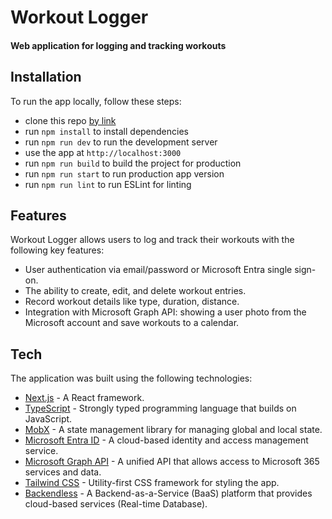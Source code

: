# Workout Logger

#### Web application for logging and tracking workouts

## Installation

To run the app locally, follow these steps:

- clone this repo [by link](https://github.com/MarynaNakvas/workout-logger)
- run `npm install` to install dependencies
- run `npm run dev` to run the development server
- use the app at `http://localhost:3000`
- run `npm run build` to build the project for production
- run `npm run start` to run production app version
- run `npm run lint` to run ESLint for linting

## Features

Workout Logger allows users to log and track their workouts with the following key features:

- User authentication via email/password or Microsoft Entra single sign-on.
- The ability to create, edit, and delete workout entries.
- Record workout details like type, duration, distance.
- Integration with Microsoft Graph API: showing a user photo from the Microsoft account and save workouts to a calendar.

## Tech

The application was built using the following technologies:

- [Next.js](https://nextjs.org/) - A React framework.
- [TypeScript](https://www.typescriptlang.org/) - Strongly typed programming language that builds on JavaScript.
- [MobX](https://mobx.js.org/README.html) - A state management library for managing global and local state.
- [Microsoft Entra ID](https://entra.microsoft.com/) - A cloud-based identity and access management service.
- [Microsoft Graph API](https://developer.microsoft.com/en-us/graph) - A unified API that allows access to Microsoft 365 services and data.
- [Tailwind CSS](https://tailwindcss.com/) - Utility-first CSS framework for styling the app.
- [Backendless](https://backendless.com/) - A Backend-as-a-Service (BaaS) platform that provides cloud-based services (Real-time Database).
